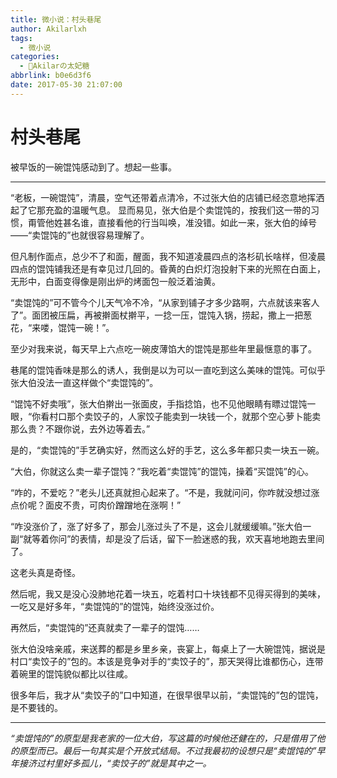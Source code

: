 ```yaml
---
title: 微小说：村头巷尾
author: Akilarlxh
tags:
  - 微小说
categories:
  - 🍰Akilarの太妃糖
abbrlink: b0e6d3f6
date: 2017-05-30 21:07:00
---
```

# 村头巷尾

被早饭的一碗馄饨感动到了。想起一些事。

---

 “老板，一碗馄饨”，清晨，空气还带着点清冷，不过张大伯的店铺已经恣意地挥洒起了它那充盈的温暖气息。
显而易见，张大伯是个卖馄饨的，按我们这一带的习惯，甭管他姓甚名谁，直接看他的行当叫唤，准没错。如此一来，张大伯的绰号——“卖馄饨的”也就很容易理解了。

但凡制作面点，总少不了和面，醒面，我不知道凌晨四点的洛杉矶长啥样，但凌晨四点的馄饨铺我还是有幸见过几回的。昏黄的白炽灯泡投射下来的光照在白面上，无形中，白面变得像是刚出炉的烤面包一般泛着油黄。

“卖馄饨的”可不管今个儿天气冷不冷，“从家到铺子才多少路啊，六点就该来客人了”。面团被压扁，再被擀面杖擀平，一捻一压，馄饨入锅，捞起，撒上一把葱花，“来喽，馄饨一碗！”。

至少对我来说，每天早上六点吃一碗皮薄馅大的馄饨是那些年里最惬意的事了。

巷尾的馄饨香味是那么的诱人，我倒是以为可以一直吃到这么美味的馄饨。可似乎张大伯没法一直这样做个“卖馄饨的”。

“馄饨不好卖哦”，张大伯擀出一张面皮，手指捻馅，也不见他眼睛有瞟过馄饨一眼，“你看村口那个卖饺子的，人家饺子能卖到一块钱一个，就那个空心萝卜能卖那么贵？不跟你说，去外边等着去。”

是的，“卖馄饨的”手艺确实好，然而这么好的手艺，这么多年都只卖一块五一碗。

“大伯，你就这么卖一辈子馄饨？”我吃着“卖馄饨”的馄饨，操着“买馄饨”的心。

“咋的，不爱吃？”老头儿还真就担心起来了。“不是，我就问问，你咋就没想过涨点价呢？面皮不贵，可肉价蹭蹭地在涨啊！”

“咋没涨价了，涨了好多了，那会儿涨过头了不是，这会儿就缓缓嘛。”张大伯一副“就等着你问”的表情，却是没了后话，留下一脸迷惑的我，欢天喜地地跑去里间了。

这老头真是奇怪。

然后呢，我又是没心没肺地花着一块五，吃着村口十块钱都不见得买得到的美味，一吃又是好多年，“卖馄饨的”的馄饨，始终没涨过价。

再然后，“卖馄饨的”还真就卖了一辈子的馄饨……

张大伯没啥亲戚，来送葬的都是乡里乡亲，丧宴上，每桌上了一大碗馄饨，据说是村口“卖饺子的”包的。本该是竞争对手的“卖饺子的”，那天哭得比谁都伤心，连带着碗里的馄饨貌似都比以往咸。

很多年后，我才从“卖饺子的”口中知道，在很早很早以前，“卖馄饨的”包的馄饨，是不要钱的。

---

*“卖馄饨的”的原型是我老家的一位大伯，写这篇的时候他还健在的，只是借用了他的原型而已。最后一句其实是个开放式结局。不过我最初的设想只是“卖馄饨的”早年接济过村里好多孤儿，“卖饺子的”就是其中之一。*